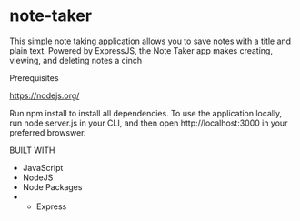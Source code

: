 # note-taker
 This simple note taking application allows you to save notes with a title and plain text. Powered by ExpressJS, the Note Taker app makes creating, viewing, and deleting notes a cinch

Prerequisites

https://nodejs.org/

Run npm install to install all dependencies. To use the application locally, run node server.js in your CLI, and then open http://localhost:3000 in your preferred browswer.



 BUILT WITH 

 - JavaScript
 - NodeJS
 - Node Packages
 -  - Express 
